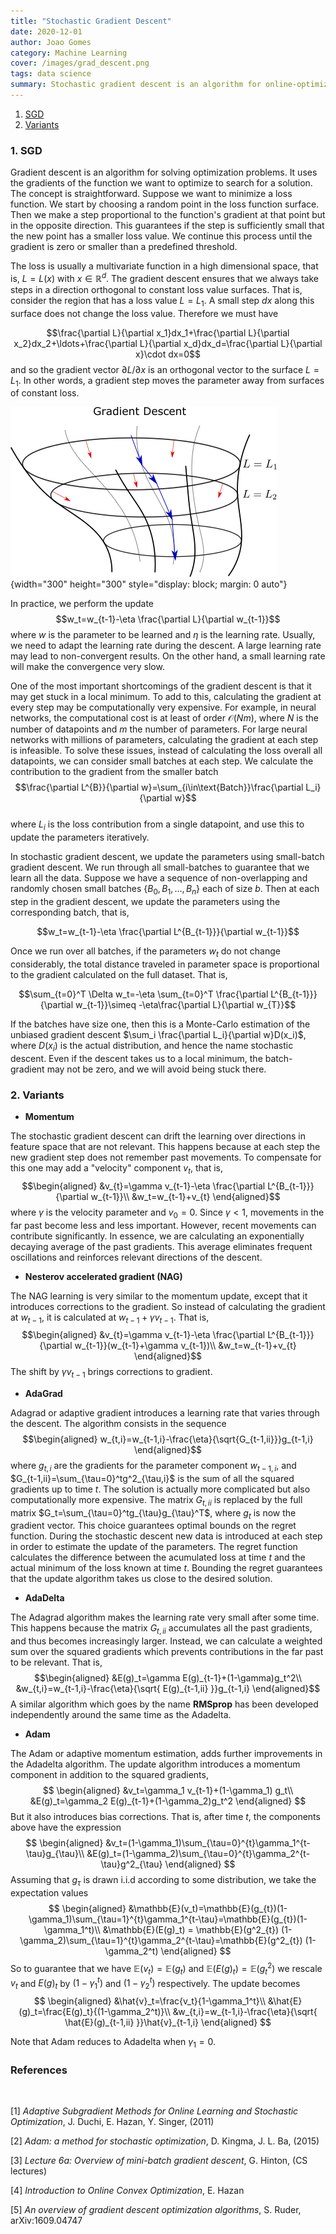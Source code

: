 ```yaml
---
title: "Stochastic Gradient Descent"
date: 2020-12-01
author: Joao Gomes
category: Machine Learning
cover: /images/grad_descent.png
tags: data science
summary: Stochastic gradient descent is an algorithm for online-optimization. Its purpose is to estimate the optimal parameters of the learning hypotheses. Unlike gradient descent, the iterative process requires only a small amount of data at a time, which is very useful for large datasets. 
---
```


1. [SGD](#sgd)
2. [Variants](#var)

<a name="sgd"></a>
### **1. SGD**

Gradient descent is an algorithm for solving optimization problems. It uses the gradients of the function we want to optimize to search for a solution. The concept is straightforward. Suppose we want to minimize a loss function. We start by choosing a random point in the loss function surface. Then we make a step proportional to the function's gradient at that point but in the opposite direction. This guarantees if the step is sufficiently small that the new point has a smaller loss value. We continue this process until the gradient is zero or smaller than a predefined threshold. 


The loss is usually a multivariate function in a high dimensional space, that is, $L=L(x)$ with $x\in\mathbb{R}^d$. The gradient descent ensures that we always take steps in a direction orthogonal to constant loss value surfaces. That is, consider the region that has a loss value $L=L_1$. A small step $dx$ along this surface does not change the loss value. Therefore we must have 

$$\frac{\partial L}{\partial x_1}dx_1+\frac{\partial L}{\partial x_2}dx_2+\ldots+\frac{\partial L}{\partial x_d}dx_d=\frac{\partial L}{\partial x}\cdot dx=0$$
and so the gradient vector $\partial L /\partial x$ is an orthogonal vector to the surface $L=L_1$.
In other words, a gradient step moves the parameter away from surfaces of constant loss. 

![](/images/grad_descent.png){width="300" height="300" style="display: block; margin: 0 auto"} 

In practice, we perform the update
$$w_t=w_{t-1}-\eta \frac{\partial L}{\partial w_{t-1}}$$
where $w$ is the parameter to be learned and $\eta$ is the learning rate. Usually, we need to adapt the learning rate during the descent. A large learning rate may lead to non-convergent results. On the other hand, a small learning rate will make the convergence very slow. 

One of the most important shortcomings of the gradient descent is that it may get stuck in a local minimum. To add to this, calculating the gradient at every step may be computationally very expensive. For example, in neural networks, the computational cost is at least of order $\mathcal{O}(Nm)$, where $N$ is the number of datapoints and $m$ the number of parameters. For large neural networks with millions of parameters, calculating the gradient at each step is infeasible. To solve these issues, instead of calculating the loss overall all datapoints, we can consider small batches at each step. We calculate the contribution to the gradient from the smaller batch
$$\frac{\partial L^{B}}{\partial w}=\sum_{i\in\text{Batch}}\frac{\partial L_i}{\partial w}$$   
where $L_i$ is the loss contribution from a single datapoint, and use this to update the parameters iteratively.

In stochastic gradient descent, we update the parameters using small-batch gradient descent. We run through all small-batches to guarantee that we learn all the data. Suppose we have a sequence of non-overlapping and randomly chosen small batches $\{B_0,B_1,\ldots,B_n\}$ each of size $b$. Then at each step in the gradient descent, we update the parameters using the corresponding batch, that is,

$$w_t=w_{t-1}-\eta \frac{\partial L^{B_{t-1}}}{\partial w_{t-1}}$$

Once we run over all batches, if the parameters $w_t$ do not change considerably, the total distance traveled in parameter space is proportional to the gradient calculated on the full dataset. That is,

$$\sum_{t=0}^T \Delta w_t=-\eta \sum_{t=0}^T  \frac{\partial L^{B_{t-1}}}{\partial w_{t-1}}\simeq -\eta\frac{\partial L}{\partial w_{T}}$$

If the batches have size one, then this is a Monte-Carlo estimation of the unbiased gradient descent $\sum_i \frac{\partial L_i}{\partial w}D(x_i)$, where $D(x_i)$ is the actual distribution, and hence the name stochastic descent. Even if the descent takes us to a local minimum, the batch-gradient may not be zero, and we will avoid being stuck there. 

<a name="var"></a>
### **2. Variants**

* **Momentum**

The stochastic gradient descent can drift the learning over directions in feature space that are not relevant. This happens because at each step the new gradient step does not remember past movements. To compensate for this one may add a "velocity" component $v_t$, that is,
$$\begin{aligned}
&v_{t}=\gamma v_{t-1}-\eta \frac{\partial L^{B_{t-1}}}{\partial w_{t-1}}\\
&w_t=w_{t-1}+v_{t}
\end{aligned}$$
where $\gamma$ is the velocity parameter and $v_{0}=0$. Since $\gamma<1$, movements in the far past become less and less important. However, recent movements can contribute significantly. In essence, we are calculating an exponentially decaying average of the past gradients. This average eliminates frequent oscillations and reinforces relevant directions of the descent.

* **Nesterov accelerated gradient (NAG)**

The NAG learning is very similar to the momentum update, except that it introduces corrections to the gradient. So instead of calculating the gradient at $w_{t-1}$, it is calculated at $w_{t-1}+\gamma v_{t-1}$. That is,
$$\begin{aligned}
&v_{t}=\gamma v_{t-1}-\eta \frac{\partial L^{B_{t-1}}}{\partial w_{t-1}}(w_{t-1}+\gamma v_{t-1})\\
&w_t=w_{t-1}+v_{t}
\end{aligned}$$
The shift by $\gamma v_{t-1}$ brings corrections to gradient.

* **AdaGrad**

Adagrad or adaptive gradient introduces a learning rate that varies through the descent. The algorithm consists in the sequence
$$\begin{aligned}
w_{t,i}=w_{t-1,i}-\frac{\eta}{\sqrt{G_{t-1,ii}}}g_{t-1,i}
\end{aligned}$$
where $g_{t,i}$ are the gradients for the parameter component $w_{t-1,i}$, and $G_{t-1,ii}=\sum_{\tau=0}^tg^2_{\tau,i}$ is the sum of all the squared gradients up to time $t$. The solution is actually more complicated but also computationally more expensive. The matrix $G_{t,ii}$ is replaced by the full matrix $G_t=\sum_{\tau=0}^tg_{\tau}g_{\tau}^T$, where $g_t$ is now the gradient vector. This choice guarantees optimal bounds on the regret function. During the stochastic descent new data is introduced at each step in order to estimate the update of the parameters. The regret function calculates the difference between the acumulated loss at time $t$ and the actual minimum of the loss known at time $t$. Bounding the regret guarantees that the update algorithm takes us close to the desired solution.

* **AdaDelta**

The Adagrad algorithm makes the learning rate very small after some time. This happens because the matrix $G_{t,ii}$ accumulates all the past gradients, and thus becomes increasingly larger. Instead, we can calculate a weighted sum over the squared gradients which prevents contributions in the far past to be relevant. That is,
 $$\begin{aligned}
 &E(g)_t=\gamma E(g)_{t-1}+(1-\gamma)g_t^2\\
&w_{t,i}=w_{t-1,i}-\frac{\eta}{\sqrt{ E(g)_{t-1,ii} }}g_{t-1,i}
\end{aligned}$$
A similar algorithm which goes by the name **RMSprop** has been developed independently around the same time as the Adadelta.

* **Adam**

The Adam or adaptive momentum estimation, adds further improvements in the Adadelta algorithm. The update algorithm introduces a momentum component in addition to the squared gradients,
$$
\begin{aligned}
&v_t=\gamma_1 v_{t-1}+(1-\gamma_1) g_t\\
 &E(g)_t=\gamma_2 E(g)_{t-1}+(1-\gamma_2)g_t^2
\end{aligned}
$$
But it also introduces bias corrections. That is, after time $t$, the components above have the expression
$$
\begin{aligned}
&v_t=(1-\gamma_1)\sum_{\tau=0}^{t}\gamma_1^{t-\tau}g_{\tau}\\
 &E(g)_t=(1-\gamma_2)\sum_{\tau=0}^{t}\gamma_2^{t-\tau}g^2_{\tau}
\end{aligned}
$$
Assuming that $g_{\tau}$ is drawn i.i.d according to some distribution, we take the expectation values 
$$
\begin{aligned}
&\mathbb{E}(v_t)=\mathbb{E}(g_{t})(1-\gamma_1)\sum_{\tau=1}^{t}\gamma_1^{t-\tau}=\mathbb{E}(g_{t})(1-\gamma_1^t)\\
 &\mathbb{E}(E(g)_t) = \mathbb{E}(g^2_{t}) (1-\gamma_2)\sum_{\tau=1}^{t}\gamma_2^{t-\tau}=\mathbb{E}(g^2_{t}) (1-\gamma_2^t)
\end{aligned}
$$
So to guarantee that we have $\mathbb{E}(v_t)=\mathbb{E}(g_{t})$ and $\mathbb{E}(E(g)_t) = \mathbb{E}(g^2_{t})$ we rescale $v_t$ and $E(g)_t$ by $(1-\gamma_1^t)$ and $(1-\gamma_2^t)$ respectively. The update becomes
$$
\begin{aligned}
&\hat{v}_t=\frac{v_t}{1-\gamma_1^t}\\
 &\hat{E}(g)_t=\frac{E(g)_t}{(1-\gamma_2^t)}\\
 &w_{t,i}=w_{t-1,i}-\frac{\eta}{\sqrt{ \hat{E}(g)_{t-1,ii} }}\hat{v}_{t-1,i}
\end{aligned}
$$

Note that Adam reduces to Adadelta when $\gamma_1=0$.

### **References**
<br/>

[1] *Adaptive Subgradient Methods for Online Learning and Stochastic Optimization*, J. Duchi, E. Hazan, Y. Singer, (2011)

[2] *Adam: a method for stochastic optimization*, D. Kingma, J. L. Ba, (2015)

[3] *Lecture 6a: Overview of mini-batch gradient descent*, G. Hinton, (CS lectures)

[4] *Introduction to Online Convex Optimization*, E. Hazan

[5] *An overview of gradient descent optimization algorithms*, S. Ruder, arXiv:1609.04747
